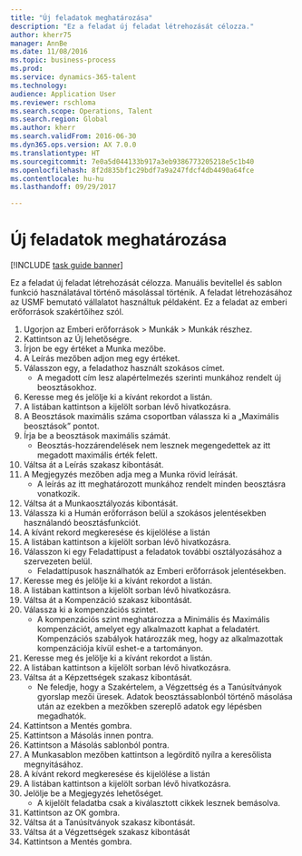 ```yaml
--- 
title: "Új feladatok meghatározása"
description: "Ez a feladat új feladat létrehozását célozza."
author: kherr75
manager: AnnBe
ms.date: 11/08/2016
ms.topic: business-process
ms.prod: 
ms.service: dynamics-365-talent
ms.technology: 
audience: Application User
ms.reviewer: rschloma
ms.search.scope: Operations, Talent
ms.search.region: Global
ms.author: kherr
ms.search.validFrom: 2016-06-30
ms.dyn365.ops.version: AX 7.0.0
ms.translationtype: HT
ms.sourcegitcommit: 7e0a5d044133b917a3eb9386773205218e5c1b40
ms.openlocfilehash: 8f2d835bf1c29bdf7a9a247fdcf4db4490a64fce
ms.contentlocale: hu-hu
ms.lasthandoff: 09/29/2017

---
```

# <a name="define-new-jobs"></a>Új feladatok meghatározása

[!INCLUDE [task guide banner](../../includes/task-guide-banner.md)]

Ez a feladat új feladat létrehozását célozza. Manuális bevitellel és sablon funkció használatával történő másolással történik. A feladat létrehozásához az USMF bemutató vállalatot használtuk példaként. Ez a feladat az emberi erőforrások szakértőihez szól.

1. Ugorjon az Emberi erőforrások > Munkák > Munkák részhez.
2. Kattintson az Új lehetőségre.
3. Írjon be egy értéket a Munka mezőbe.
4. A Leírás mezőben adjon meg egy értéket.
5. Válasszon egy, a feladathoz használt szokásos címet. 
    * A megadott cím lesz alapértelmezés szerinti munkához rendelt új beosztásokhoz.  
6. Keresse meg és jelölje ki a kívánt rekordot a listán.
7. A listában kattintson a kijelölt sorban lévő hivatkozásra.
8. A Beosztások maximális száma csoportban válassza ki a „Maximális beosztások” pontot.
9. Írja be a beosztások maximális számát. 
    * Beosztás-hozzárendelések nem lesznek megengedettek az itt megadott maximális érték felett.  
10. Váltsa át a Leírás szakasz kibontását.
11. A Megjegyzés mezőben adja meg a Munka rövid leírását.
    * A leírás az itt meghatározott munkához rendelt minden beosztásra vonatkozik.  
12. Váltsa át a Munkaosztályozás kibontását.
13. Válassza ki a Humán erőforráson belül a szokásos jelentésekben használandó beosztásfunkciót.
14. A kívánt rekord megkeresése és kijelölése a listán
15. A listában kattintson a kijelölt sorban lévő hivatkozásra.
16. Válasszon ki egy Feladattípust a feladatok további osztályozásához a szervezeten belül. 
    * Feladattípusok használhatók az Emberi erőforrások jelentésekben.  
17. Keresse meg és jelölje ki a kívánt rekordot a listán.
18. A listában kattintson a kijelölt sorban lévő hivatkozásra.
19. Váltsa át a Kompenzáció szakasz kibontását.
20. Válassza ki a kompenzációs szintet.
    * A kompenzációs szint meghatározza a Minimális és Maximális kompenzációt, amelyet egy alkalmazott kaphat a feladatért. Kompenzációs szabályok határozzák meg, hogy az alkalmazottak kompenzációja kívül eshet-e a tartományon.  
21. Keresse meg és jelölje ki a kívánt rekordot a listán.
22. A listában kattintson a kijelölt sorban lévő hivatkozásra.
23. Váltsa át a Képzettségek szakasz kibontását.
    * Ne feledje, hogy a Szakértelem, a Végzettség és a Tanúsítványok gyorslap mezői üresek. Adatok beosztássablonból történő másolása után az ezekben a mezőkben szereplő adatok egy lépésben megadhatók.   
24. Kattintson a Mentés gombra.
25. Kattintson a Másolás innen pontra.
26. Kattintson a Másolás sablonból pontra.
27. A Munkasablon mezőben kattintson a legördítő nyílra a keresőlista megnyitásához.
28. A kívánt rekord megkeresése és kijelölése a listán
29. A listában kattintson a kijelölt sorban lévő hivatkozásra.
30. Jelölje be a Megjegyzés lehetőséget.
    * A kijelölt feladatba csak a kiválasztott cikkek lesznek bemásolva.    
31. Kattintson az OK gombra.
32. Váltsa át a Tanúsítványok szakasz kibontását.
33. Váltsa át a Végzettségek szakasz kibontását
34. Kattintson a Mentés gombra.


